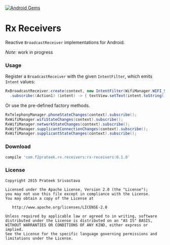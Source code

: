 [![Android Gems](http://www.android-gems.com/badge/f2prateek/rx-receivers.svg?branch=master)](http://www.android-gems.com/lib/f2prateek/rx-receivers)

# Rx Receivers

Reactive `BroadcastReceiver` implementations for Android.

*Note*: work in progress

### Usage

Register a `BroadcastReceiver` with the given `IntentFilter`, which emits `Intent` values:

```java
RxBroadcastReceiver.create(context, new IntentFilter(WifiManager.WIFI_STATE_CHANGED_ACTION))
  .subscribe((Action1) (intent) -> { textView.setText(intent.toString()); });
```

Or use the pre-defined factory methods.
```java
RxTelephonyManager.phoneStateChanges(context).subscribe();
RxWifiManager.wifiStateChanges(context).subscribe();
RxWifiManager.networkStateChanges(context).subscribe();
RxWifiManager.supplicantConnectionChanges(context).subscribe();
RxWifiManager.supplicantStateChanges(context).subscribe();
```

### Download

```groovy
compile 'com.f2prateek.rx.receivers:rx-receivers:0.1.0'
```


### License

    Copyright 2015 Prateek Srivastava

    Licensed under the Apache License, Version 2.0 (the "License");
    you may not use this file except in compliance with the License.
    You may obtain a copy of the License at

       http://www.apache.org/licenses/LICENSE-2.0

    Unless required by applicable law or agreed to in writing, software
    distributed under the License is distributed on an "AS IS" BASIS,
    WITHOUT WARRANTIES OR CONDITIONS OF ANY KIND, either express or implied.
    See the License for the specific language governing permissions and
    limitations under the License.
